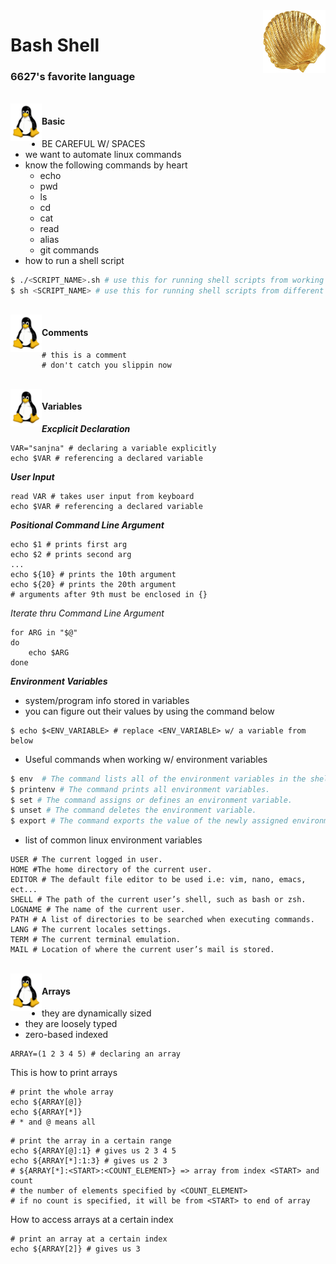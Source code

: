 
<img src="shell.jpg" align="right" width = 100 height=100>

# Bash Shell
### 6627's favorite language

<br>
<img src="tux.png" align = "left" width = 50 height = 60>

#### Basic 

- BE CAREFUL W/ SPACES
- we want to automate linux commands
- know the following commands by heart
    - echo
    - pwd
    - ls
    - cd
    - cat
    - read
    - alias
    - git commands
- how to run a shell script
```bash
$ ./<SCRIPT_NAME>.sh # use this for running shell scripts from working directory
$ sh <SCRIPT_NAME> # use this for running shell scripts from different directory
```
<br>
<img src="tux.png" align = "left" width = 50 height = 60>

#### Comments

```shell
# this is a comment
# don't catch you slippin now
```
<br>
<img src="tux.png" align = "left" width = 50 height = 60>

#### Variables
<b><i>Excplicit Declaration</i></b>
```shell
VAR="sanjna" # declaring a variable explicitly
echo $VAR # referencing a declared variable
```
<b><i>User Input</i></b>
```shell
read VAR # takes user input from keyboard
echo $VAR # referencing a declared variable
```
<b><i>Positional Command Line Argument</i></b>
```shell
echo $1 # prints first arg
echo $2 # prints second arg
...
echo ${10} # prints the 10th argument 
echo ${20} # prints the 20th argument
# arguments after 9th must be enclosed in {}
```
<i>Iterate thru Command Line Argument</i>
```shell
for ARG in "$@"
do
    echo $ARG
done
```
<b><i>Environment Variables</i></b>
- system/program info stored in variables
- you can figure out their values by using the command below
```shell
$ echo $<ENV_VARIABLE> # replace <ENV_VARIABLE> w/ a variable from below
```
- Useful commands when working w/ environment variables
```bash
$ env  # The command lists all of the environment variables in the shell.
$ printenv # The command prints all environment variables.
$ set # The command assigns or defines an environment variable.
$ unset # The command deletes the environment variable. 
$ export # The command exports the value of the newly assigned environment variable.
```
- list of common linux environment variables
```shell
USER # The current logged in user.
HOME #The home directory of the current user.
EDITOR # The default file editor to be used i.e: vim, nano, emacs, ect... 
SHELL # The path of the current user’s shell, such as bash or zsh.
LOGNAME # The name of the current user.
PATH # A list of directories to be searched when executing commands. 
LANG # The current locales settings.
TERM # The current terminal emulation.
MAIL # Location of where the current user’s mail is stored.
```
<br>
<img src="tux.png" align = "left" width = 50 height = 60>

#### Arrays
- they are dynamically sized
- they are loosely typed
- zero-based indexed
```shell
ARRAY=(1 2 3 4 5) # declaring an array
```

This is how to print arrays
```shell
# print the whole array
echo ${ARRAY[@]}
echo ${ARRAY[*]}
# * and @ means all
```
```shell
# print the array in a certain range
echo ${ARRAY[@]:1} # gives us 2 3 4 5
echo ${ARRAY[*]:1:3} # gives us 2 3 
# ${ARRAY[*]:<START>:<COUNT_ELEMENT>} => array from index <START> and count 
# the number of elements specified by <COUNT_ELEMENT>
# if no count is specified, it will be from <START> to end of array
```
How to access arrays at a certain index
```shell
# print an array at a certain index
echo ${ARRAY[2]} # gives us 3
```